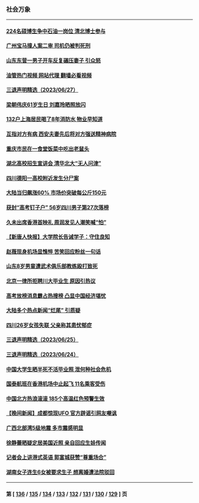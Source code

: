 ### 社会万象
---
#### [224名硕博生争中石油一岗位 清北博士参与](../../pages/ncid282/n14024124.md?06290045) 
#### [广州宝马撞人案二审 司机仍被判死刑](../../pages/ncid282/n14024160.md?06290045) 
#### [山东东营一男子开车反复碾压妻子 引众怒](../../pages/ncid282/n14023904.md?06290045) 
#### [油管热门视频 网站代理 翻墙必看视频](http://138.2.39.72:81/youtube.html?epic-marker?06290045)
#### [三退声明精选（2023/06/27）](../../pages/ncid282/n14023921.md?06290045) 
#### [梁朝伟庆61岁生日 刘嘉玲晒照放闪](../../pages/ncid282/n14023667.md?06290045) 
#### [132户上海居民喝了8年消防水 物业早知道](../../pages/ncid282/n14023586.md?06290045) 
#### [互指对方有病 西安夫妻先后将对方强送精神病院](../../pages/ncid282/n14023702.md?06290045) 
#### [重庆市民在一食堂饭菜中吃出老鼠头](../../pages/ncid282/n14023468.md?06290045) 
#### [湖北高校招生宣讲会 清华北大“无人问津”](../../pages/ncid282/n14023392.md?06290045) 
#### [四川德阳一高校附近发生分尸案](../../pages/ncid282/n14023420.md?06290045) 
#### [大陆当归飙涨60% 市场价突破每公斤150元](../../pages/ncid282/n14023318.md?06290045) 
#### [获封“高考钉子户” 56岁四川男子第27次落榜](../../pages/ncid282/n14023266.md?06290045) 
#### [久未出席香港首映礼 周润发见人潮笑喊“怕”](../../pages/ncid282/n14023143.md?06290045) 
#### [【新唐人快报】大学院长告诫学子：守住良知](../../pages/ncid282/n14023240.md?06290045) 
#### [赵薇现身机场显憔悴 苦笑回应粉丝一句话](../../pages/ncid282/n14023107.md?06290045) 
#### [山东8岁男童遭武术俱乐部教练殴打致死](../../pages/ncid282/n14022580.md?06290045) 
#### [北京一律所拒聘川大毕业生 原因引热议](../../pages/ncid282/n14022814.md?06290045) 
#### [高考放榜消息霸占热搜榜 凸显中国经济堪忧](../../pages/ncid282/n14022657.md?06290045) 
#### [大陆多个热点新闻“烂尾” 引质疑](../../pages/ncid282/n14022578.md?06290045) 
#### [四川26岁女孩失联 父亲称其患忧郁症](../../pages/ncid282/n14022573.md?06290045) 
#### [三退声明精选（2023/06/25）](../../pages/ncid282/n14022577.md?06290045) 
#### [三退声明精选（2023/06/24）](../../pages/ncid282/n14022301.md?06290045) 
#### [中国大学生晒半死不活毕业照 泄何种社会危机](../../pages/ncid282/n14022172.md?06290045) 
#### [国泰航班在香港机场中止起飞 11名乘客受伤](../../pages/ncid282/n14021982.md?06290045) 
#### [中国北方热浪滚滚 185个高温红色预警生效](../../pages/ncid282/n14021971.md?06290045) 
#### [【晚间新闻】成都惊现UFO 官方辟谣引网友嘲讽](../../pages/ncid282/n14021949.md?06290045) 
#### [广西北部湾5级地震 多市震感明显](../../pages/ncid282/n14021934.md?06290045) 
#### [徐静蕾晒疑定居美国近照 亲自回应生娃传闻](../../pages/ncid282/n14021766.md?06290045) 
#### [记者会上讲港式英语 郭富城获赞“尊重场合”](../../pages/ncid282/n14021703.md?06290045) 
#### [湖南女子连生6女被要求生子 想离婚遭法院驳回](../../pages/ncid282/n14021718.md?06290045) 

---
#### 第 [ [136](./136.md?06290045) / [135](./135.md?06290045) / [134](./134.md?06290045) / [133](./133.md?06290045) / [132](./132.md?06290045) / [131](./131.md?06290045) / [130](./130.md?06290045) / [129](./129.md?06290045) ] 页
